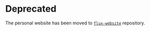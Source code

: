# Deprecated

The personal website has been moved to [`flux-website`](https://github.com/fluxth/flux-website) repository.
